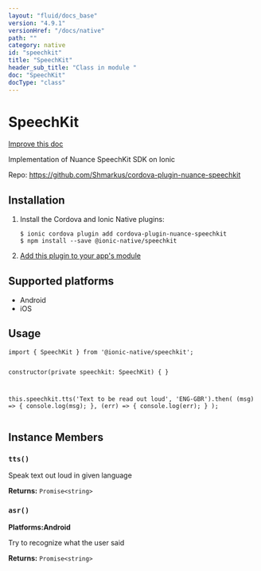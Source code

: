 ```yaml
---
layout: "fluid/docs_base"
version: "4.9.1"
versionHref: "/docs/native"
path: ""
category: native
id: "speechkit"
title: "SpeechKit"
header_sub_title: "Class in module "
doc: "SpeechKit"
docType: "class"
---
```


<h1 class="api-title">SpeechKit</h1>

<a class="improve-v2-docs" href="http://github.com/ionic-team/ionic-native/edit/master/src/@ionic-native/plugins/speechkit/index.ts#L1">
  Improve this doc
</a>







<p>Implementation of Nuance SpeechKit SDK on Ionic</p>


<p>Repo:
  <a href="https://github.com/Shmarkus/cordova-plugin-nuance-speechkit">
    https://github.com/Shmarkus/cordova-plugin-nuance-speechkit
  </a>
</p>


<h2><a class="anchor" name="installation" href="#installation"></a>Installation</h2>
<ol class="installation">
  <li>Install the Cordova and Ionic Native plugins:<br>
    <pre><code class="nohighlight">$ ionic cordova plugin add cordova-plugin-nuance-speechkit
$ npm install --save @ionic-native/speechkit
</code></pre>
  </li>
  <li><a href="https://ionicframework.com/docs/native/#Add_Plugins_to_Your_App_Module">Add this plugin to your app's module</a></li>
</ol>



<h2><a class="anchor" name="platforms" href="#platforms"></a>Supported platforms</h2>
<ul>
  <li>Android</li><li>iOS</li>
</ul>






<h2><a class="anchor" name="usage" href="#usage"></a>Usage</h2>
<pre><code class="lang-typescript">import { SpeechKit } from &#39;@ionic-native/speechkit&#39;;

constructor(private speechkit: SpeechKit) { }


this.speechkit.tts(&#39;Text to be read out loud&#39;, &#39;ENG-GBR&#39;).then(
  (msg) =&gt; { console.log(msg); },
  (err) =&gt; { console.log(err); }
);
</code></pre>








<h2><a class="anchor" name="instance-members" href="#instance-members"></a>Instance Members</h2>
<h3><a class="anchor" name="tts" href="#tts"></a><code>tts()</code></h3>


Speak text out loud in given language


<div class="return-value" markdown="1">
  <i class="icon ion-arrow-return-left"></i>
  <b>Returns:</b> <code>Promise&lt;string&gt;</code> 
</div><h3><a class="anchor" name="asr" href="#asr"></a><code>asr()</code></h3>



<p>
  <strong>Platforms:</strong><strong class="tag">Android</strong>&nbsp;</p>


Try to recognize what the user said


<div class="return-value" markdown="1">
  <i class="icon ion-arrow-return-left"></i>
  <b>Returns:</b> <code>Promise&lt;string&gt;</code> 
</div>





